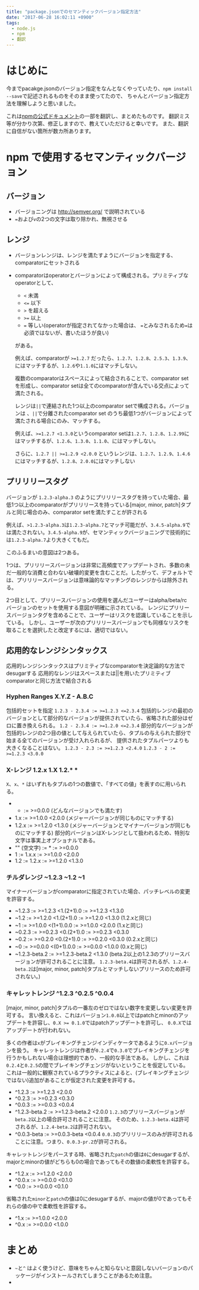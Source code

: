 ```yaml
---
title: "package.jsonでのセマンティックバージョン指定方法"
date: "2017-06-28 16:02:11 +0900"
tags:
  - node.js
  - npm
  - 翻訳
---
```

# はじめに
今までpacakge.jsonのバージョン指定をなんとなくやっていたり、`npm install --save`で記述されるものをそのまま使ってたので、
ちゃんとバージョン指定方法を理解しようと思いました。

これは[npmの公式ドキュメント](https://docs.npmjs.com/misc/semver)の一部を翻訳し、まとめたものです。
翻訳ミス等が分かり次第、修正しますので、教えていただけると幸いです。
また、翻訳に自信がない箇所が数カ所あります。


# npm で使用するセマンティックバージョン

## バージョン
- バージョニングは http://semver.org/ で説明されている
- `=`および`v`の2つの文字は取り除かれ、無視させる

## レンジ
- バージョンレンジは、レンジを満たすようにバージョンを指定する、comparatorにセットされる
- comparatorはoperatorとバージョンによって構成される。プリミティブなoperatorとして、
  - `<` 未満
  - `<=` 以下
  - `>` を超える
  - `>=` 以上
  - `=` 等しい(operatorが指定されてなかった場合は、 `=`とみなされるため`=`は必須ではないが、書いたほうが良い)

  がある。

  例えば、comparatorが `>=1.2.7` だったら、`1.2.7`、`1.2.8`、`2.5.3`、`1.3.9`、にはマッチするが、`1.2.6`や`1.1.0`にはマッチしない。

  複数のcomparatorはスペースによって結合されることで、comparator setを形成し、comparator setは全てのcomparatorが含んでいる交点によって満たされる。

  レンジは`||`で連結された1つ以上のcomparator setで構成される。バージョンは 、`||`で分離されたcomparator set のうち最低1つがバージョンによって満たされる場合にのみ、マッチする。

  例えば、`>=1.2.7 <1.3.0`というcomparator setは`1.2.7`、`1.2.8`、`1.2.99`にはマッチするが、`1.2.6`、`1.3.0`、`1.1.0`、にはマッチしない。

  さらに、`1.2.7 || >=1.2.9 <2.0.0` というレンジは、`1.2.7`、`1.2.9`、`1.4.6`にはマッチするが、`1.2.8`、`2.0.0`にはマッチしない

## プリリリースタグ
バージョンが `1.2.3-alpha.3` のようにプリリリースタグを持っていた場合、最低1つ以上のcomparatorがプリリリースを持っている[major, minor, patch]タプルと同じ場合のみ、comparator setを満たすことが許される

例えば、`>1.2.3-alpha.3`は`1.2.3-alpha.7`とマッチ可能だが、`3.4.5-alpha.9`では満たされない。`3.4.5-alpha.9`が、セマンティックバージョニングで技術的には`1.2.3-alpha.7`より大きくてもだ。

このふるまいの意図は2つある。

1つは、プリリリースバージョンは非常に高頻度でアップデートされ、多数の未だ一般的な消費と合わない破壊的変更を含むことだ。したがって、デフォルトでは、プリリリースバージョンは意味論的なマッチングのレンジからは除外される。

2つ目として、プリリースバージョンの使用を選んだユーザーはalpha/beta/rc バージョンのセットを使用する意図が明確に示されている。
レンジにプリリースバージョンタグを含めることで、ユーザーはリスクを認識していることを示している。
しかし、ユーザーが次のプリリリースバージョンでも同様なリスクを取ることを選択したと改定するには、適切ではない。

## 応用的なレンジシンタックス
応用的レンジシンタックスはプリミティブなcomparatorを決定論的な方法でdesugarする
応用的なレンジはスペースまたは||を用いたプリミティブcomparatorと同じ方法で結合される

### Hyphen Ranges X.Y.Z - A.B.C
包括的セットを指定
`1.2.3 - 2.3.4 := >=1.2.3 <=2.3.4`
包括的レンジの最初のバージョンとして部分的なバージョンが提供されていたら、省略された部分はゼロに置き換えられる。
`1.2 - 2.3.4 := >=1.2.0 <=2.3.4`
部分的なバージョンが包括的レンジの2つ目の値として与えられていたら、タプルの与えられた部分で始まる全てのバージョンが受け入れられるが、
提供されたタプルパーツよりも大きくなることはない。
`1.2.3 - 2.3 := >=1.2.3 <2.4.0`
`1.2.3 - 2 := >=1.2.3 <3.0.0`

### X-レンジ 1.2.x 1.X 1.2.* *
`X`、`x`、`*` はいずれもタプルの1つの数値で、「すべての値」を表すのに用いられる。
- * := >=0.0.0 (どんなバージョンでも満たす)
- 1.x := >=1.0.0 <2.0.0 (メジャーバージョンが同じものにマッチする)
- 1.2.x := >=1.2.0 <1.3.0 (メジャーバージョンとマイナーバージョンが同じものにマッチする)
部分的バージョンはX-レンジとして扱われるため、特別な文字は事実上オプショナルである。
- "" (空文字) := * := >=0.0.0
- 1 := 1.x.x := >=1.0.0 <2.0.0
- 1.2 := 1.2.x := >=1.2.0 <1.3.0

### チルダレンジ ~1.2.3 ~1.2 ~1
マイナーバージョンがcomparatorに指定されていた場合、パッチレベルの変更を許容する。
- ~1.2.3 := >=1.2.3 <1.(2+1).0 := >=1.2.3 <1.3.0
- ~1.2 := >=1.2.0 <1.(2+1).0 := >=1.2.0 <1.3.0 (1.2.xと同じ)
- ~1 := >=1.0.0 <(1+1).0.0 := >=1.0.0 <2.0.0 (1.xと同じ)
- ~0.2.3 := >=0.2.3 <0.(2+1).0 := >=0.2.3 <0.3.0
- ~0.2 := >=0.2.0 <0.(2+1).0 := >=0.2.0 <0.3.0 (0.2.xと同じ)
- ~0 := >=0.0.0 <(0+1).0.0 := >=0.0.0 <1.0.0 (0.xと同じ)
- ~1.2.3-beta.2 := >=1.2.3-beta.2 <1.3.0 (beta.2以上の1.2.3のプリリースバージョンが許可されることに注意。
`1.2.3-beta.4`は許可されるが、`1.2.4-beta.2`は[major, minor, patch]タプルとマッチしないプリリースのため許可されない。)

### キャレットレンジ ^1.2.3 ^0.2.5 ^0.0.4
[major, minor, patch]タプルの一番左のゼロではない数字を変更しない変更を許可する。
言い換えると、これはバージョン`1.0.0`以上ではpatchとminorのアップデートを許容し、`0.X >= 0.1.0`ではpatchアップデートを許可し、
`0.0.X`ではアップデートが行われない。

多くの作者は`x`がブレイキングチェンジインディケータであるように`0.x`バージョンを扱う。
キャレットレンジは作者が`0.2.4`で`0.3.0`でブレイキングチェンジを行うかもしれない場合は理想的であり、一般的な手法である。
しかし、これは`0.2.4`と`0.2.5`の間でブレイキングチェンジがないということを仮定している。
これは一般的に観察されているプラクティスによると、(ブレイキングチェンジではない)追加があることが仮定された変更を許可する。
- ^1.2.3 := >=1.2.3 <2.0.0
- ^0.2.3 := >=0.2.3 <0.3.0
- ^0.0.3 := >=0.0.3 <0.0.4
- ^1.2.3-beta.2 := >=1.2.3-beta.2 <2.0.0
`1.2.3`のプリリースバージョンが`beta.2`以上の場合許可されることに注意。
そのため、`1.2.3-beta.4`は許可されるが、`1.2.4-beta.2`は許可されない。
- ^0.0.3-beta := >=0.0.3-beta <0.0.4
`0.0.3`のプリリリースのみが許可されることに注意。つまり、`0.0.3-pr.2`が許可される。

キャレットレンジをパースする時、省略された`patch`の値は`0`にdesugarするが、majorとminorの値がどちらも0の場合であってもその数値の柔軟性を許容する。
- ^1.2.x := >=1.2.0 <2.0.0
- ^0.0.x := >=0.0.0 <0.1.0
- ^0.0 := >=0.0.0 <0.1.0

省略された`minor`と`patch`の値は0にdesugarするが、majorの値が0であってもそれらの値の中で柔軟性を許容する。
- ^1.x := >=1.0.0 <2.0.0
- ^0.x := >=0.0.0 <1.0.0

# まとめ
- `~`と`^` はよく使うけど、意味をちゃんと知らないと意図しないバージョンのパッケージがインストールされてしまうことがあるため注意。
-
